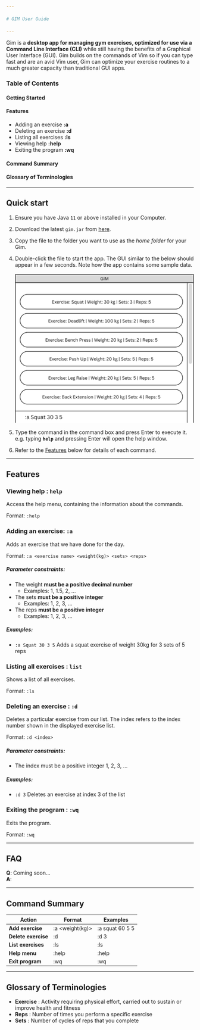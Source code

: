 ```yaml
---

# GIM User Guide

---
```


Gim is a **desktop app for managing gym exercises, optimized for use via a Command Line Interface (CLI)** while still having the benefits of a Graphical User Interface (GUI). Gim builds on the commands of Vim so if you can type fast and are an avid Vim user, Gim can optimize your exercise routines to a much greater capacity than traditional GUI apps.

### Table of Contents
#### Getting Started 
#### Features
* Adding an exercise **:a**
* Deleting an exercise **:d**	
* Listing all exercises **:ls**
* Viewing help **:help**
* Exiting the program **:wq**
#### Command Summary
#### Glossary of Terminologies

--------------------------------------------------------------------------------------------------------------------

## Quick start

1. Ensure you have Java `11` or above installed in your Computer.

2. Download the latest `gim.jar` from [here](https://github.com/se-edu/addressbook-level3/releases).

3. Copy the file to the folder you want to use as the _home folder_ for your Gim.

4. Double-click the file to start the app. The GUI similar to the below should appear in a few seconds. Note how the app contains some sample data.<br>
   <br>![Ui](images/Ui.png)


5. Type the command in the command box and press Enter to execute it. e.g. typing **`help`** and pressing Enter will open the help window.<br>

6. Refer to the [Features](#features) below for details of each command.

--------------------------------------------------------------------------------------------------------------------

## Features


### Viewing help : `help`

Access the help menu, containing the information about the commands.

Format: `:help`


### Adding an exercise: `:a`

Adds an exercise that we have done for the day.

Format: `:a <exercise name> <weight(kg)> <sets> <reps>`

##### Parameter constraints:
* The weight **must be a positive decimal number**
  * Examples: 1, 1.5, 2, ... 
* The sets **must be a positive integer**
  * Examples: 1, 2, 3, ...
* The reps **must be a positive integer**
  * Examples: 1, 2, 3, ...

##### Examples:
* `:a Squat 30 3 5` Adds a squat exercise of weight 30kg for 3 sets of 5 reps


### Listing all exercises : `list`

Shows a list of all exercises.

Format: `:ls`



### Deleting an exercise : `:d`

Deletes a particular exercise from our list. The index refers to the index number shown in the displayed exercise list.

Format: `:d <index>`

##### Parameter constraints:
* The index must be a positive integer 1, 2, 3, ...

##### Examples:
* `:d 3` Deletes an exercise at index 3 of the list


### Exiting the program : `:wq`

Exits the program.

Format: `:wq`

--------------------------------------------------------------------------------------------------------------------

## FAQ

**Q**: Coming soon... 
<br> 
**A**: 

--------------------------------------------------------------------------------------------------------------------

## Command Summary

| Action              | Format                                   | Examples        |
|---------------------|------------------------------------------|-----------------|
| **Add exercise**    | :a <exercise> <weight(kg)> <sets> <reps> | :a squat 60 5 5 |
| **Delete exercise** | :d <index>                               | :d 3            |
| **List exercises**  | :ls                                      | :ls             |
| **Help menu**       | :help                                    | :help           |
| **Exit program**    | :wq                                      | :wq             |

--------------------------------------------------------------------------------------------------------------------

## Glossary of Terminologies 
* **Exercise** : Activity requiring physical effort, carried out to sustain or improve health and fitness
* **Reps** : Number of times you perform a specific exercise 
* **Sets** : Number of cycles of reps that you complete 
